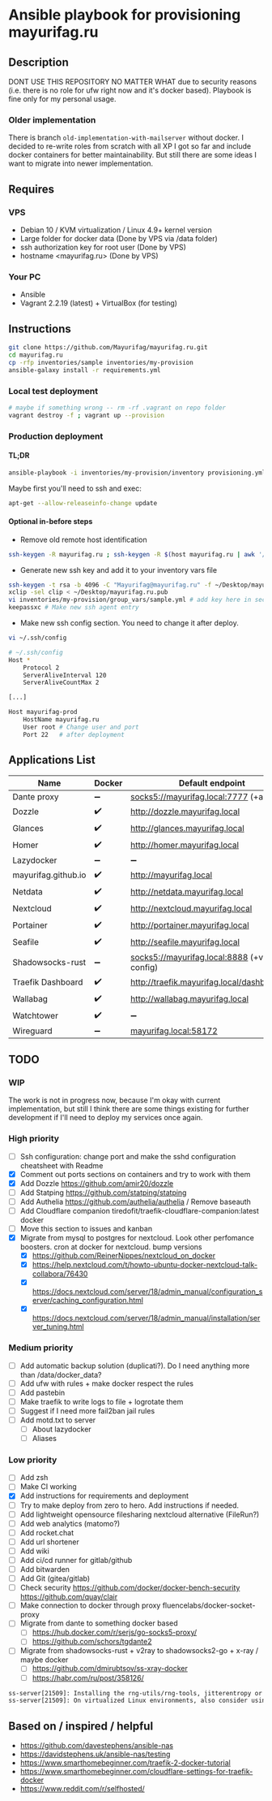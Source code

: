 # Ansible playbook for provisioning mayurifag.ru

## Description

DONT USE THIS REPOSITORY NO MATTER WHAT due to security reasons (i.e. there
is no role for ufw right now and it's docker based). Playbook is fine only for
my personal usage.

### Older implementation

There is branch `old-implementation-with-mailserver` without docker. I decided
to re-write roles from scratch with all XP I got so far and include docker
containers for better maintainability. But still there are some ideas I want to
migrate into newer implementation.

## Requires

### VPS

- Debian 10 / KVM virtualization / Linux 4.9+ kernel version
- Large folder for docker data (Done by VPS via /data folder)
- ssh authorization key for root user (Done by VPS)
- hostname <mayurifag.ru> (Done by VPS)

### Your PC

- Ansible
- Vagrant 2.2.19 (latest) + VirtualBox (for testing)

## Instructions

```sh
git clone https://github.com/Mayurifag/mayurifag.ru.git
cd mayurifag.ru
cp -rfp inventories/sample inventories/my-provision
ansible-galaxy install -r requirements.yml
```

### Local test deployment

```sh
# maybe if something wrong -- rm -rf .vagrant on repo folder
vagrant destroy -f ; vagrant up --provision
```

### Production deployment

#### TL;DR

```sh
ansible-playbook -i inventories/my-provision/inventory provisioning.yml
```

Maybe first you'll need to ssh and exec:

```sh
apt-get --allow-releaseinfo-change update
```

#### Optional in-before steps

- Remove old remote host identification

```sh
ssh-keygen -R mayurifag.ru ; ssh-keygen -R $(host mayurifag.ru | awk '/has address/ {print $4}')
```

- Generate new ssh key and add it to your inventory vars file

```sh
ssh-keygen -t rsa -b 4096 -C "Mayurifag@mayurifag.ru" -f ~/Desktop/mayurifag.ru
xclip -sel clip < ~/Desktop/mayurifag.ru.pub
vi inventories/my-provision/group_vars/sample.yml # add key here in section
keepassxc # Make new ssh agent entry
```

- Make new ssh config section. You need to change it after deploy.

```sh
vi ~/.ssh/config

# ~/.ssh/config
Host *
    Protocol 2
    ServerAliveInterval 120
    ServerAliveCountMax 2

[...]

Host mayurifag-prod
    HostName mayurifag.ru
    User root # Change user and port
    Port 22   # after deployment
```

## Applications List

| Name                | Docker             | Default endpoint                                | App. Port          |
| ------------------- | ------------------ | ----------------------------------------------- | ------------------ |
| Dante proxy         | :heavy_minus_sign: | <socks5://mayurifag.local:7777> (+auth)         | 7777               |
| Dozzle              | :heavy_check_mark: | <http://dozzle.mayurifag.local>                 | 8080               |
| Glances             | :heavy_check_mark: | <http://glances.mayurifag.local>                | 61208/61209        |
| Homer               | :heavy_check_mark: | <http://homer.mayurifag.local>                  | 8080               |
| Lazydocker          | :heavy_minus_sign: | :heavy_minus_sign:                              | :heavy_minus_sign: |
| mayurifag.github.io | :heavy_check_mark: | <http://mayurifag.local>                        | 8005               |
| Netdata             | :heavy_check_mark: | <http://netdata.mayurifag.local>                | 19999              |
| Nextcloud           | :heavy_check_mark: | <http://nextcloud.mayurifag.local>              | 80                 |
| Portainer           | :heavy_check_mark: | <http://portainer.mayurifag.local>              | 9000               |
| Seafile             | :heavy_check_mark: | <http://seafile.mayurifag.local>                | 80                 |
| Shadowsocks-rust    | :heavy_minus_sign: | <socks5://mayurifag.local:8888> (+v2ray config) | 8888               |
| Traefik Dashboard   | :heavy_check_mark: | <http://traefik.mayurifag.local/dashboard/#/>   | 8080 (?)           |
| Wallabag            | :heavy_check_mark: | <http://wallabag.mayurifag.local>               | 80                 |
| Watchtower          | :heavy_check_mark: | :heavy_minus_sign:                              | :heavy_minus_sign: |
| Wireguard           | :heavy_minus_sign: | <mayurifag.local:58172>                         | 58172              |

## TODO

### WIP

The work is not in progress now, because I'm okay with current implementation,
but still I think there are some things existing for further development if I'll
need to deploy my services once again.

### High priority

- [ ] Ssh configuration: change port and make the sshd configuration cheatsheet with Readme
- [x] Comment out ports sections on containers and try to work with them
- [x] Add Dozzle <https://github.com/amir20/dozzle>
- [ ] Add Statping <https://github.com/statping/statping>
- [ ] Add Authelia <https://github.com/authelia/authelia> / Remove baseauth
- [ ] Add Cloudflare companion tiredofit/traefik-cloudflare-companion:latest docker
- [ ] Move this section to issues and kanban
- [x] Migrate from mysql to postgres for nextcloud. Look other perfomance boosters. cron at docker for nextcloud. bump versions
  - [x] <https://github.com/ReinerNippes/nextcloud_on_docker>
  - [x] <https://help.nextcloud.com/t/howto-ubuntu-docker-nextcloud-talk-collabora/76430>
  - [x] <https://docs.nextcloud.com/server/18/admin_manual/configuration_server/caching_configuration.html>
  - [x] <https://docs.nextcloud.com/server/18/admin_manual/installation/server_tuning.html>

### Medium priority

- [ ] Add automatic backup solution (duplicati?). Do I need anything more than
      /data/docker_data?
- [ ] Add ufw with rules + make docker respect the rules
- [ ] Add pastebin
- [ ] Make traefik to write logs to file + logrotate them
- [ ] Suggest if I need more fail2ban jail rules
- [ ] Add motd.txt to server
  - [ ] About lazydocker
  - [ ] Aliases

### Low priority

- [ ] Add zsh
- [ ] Make CI working
- [x] Add instructions for requirements and deployment
- [ ] Try to make deploy from zero to hero. Add instructions if needed.
- [ ] Add lightweight opensource filesharing nextcloud alternative (FileRun?)
- [ ] Add web analytics (matomo?)
- [ ] Add rocket.chat
- [ ] Add url shortener
- [ ] Add wiki
- [ ] Add ci/cd runner for gitlab/github
- [ ] Add bitwarden
- [ ] Add Git (gitea/gitlab)
- [ ] Check security <https://github.com/docker/docker-bench-security> <https://github.com/quay/clair>
- [ ] Make connection to docker through proxy fluencelabs/docker-socket-proxy
- [ ] Migrate from dante to something docker based
  - [ ] <https://hub.docker.com/r/serjs/go-socks5-proxy/>
  - [ ] <https://github.com/schors/tgdante2>
- [ ] Migrate from shadowsocks-rust + v2ray to shadowsocks2-go + x-ray / maybe docker
  - [ ] <https://github.com/dmirubtsov/ss-xray-docker>
  - [ ] <https://habr.com/ru/post/358126/>

```txt
ss-server[21509]: Installing the rng-utils/rng-tools, jitterentropy or haveged packages may help.
ss-server[21509]: On virtualized Linux environments, also consider using virtio-rng.
```

## Based on / inspired / helpful

- <https://github.com/davestephens/ansible-nas>
- <https://davidstephens.uk/ansible-nas/testing>
- <https://www.smarthomebeginner.com/traefik-2-docker-tutorial>
- <https://www.smarthomebeginner.com/cloudflare-settings-for-traefik-docker>
- <https://www.reddit.com/r/selfhosted/>
